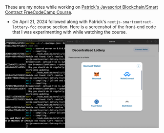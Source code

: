 These are my notes while working on [Patrick's Javascript Blockchain/Smart Contract FreeCodeCamp Course](https://www.youtube.com/watch?v=gyMwXuJrbJQ).

- On April 21, 2024 followed along with Patrick's `nextjs-smartcontract-lottery-fcc` course section. Here is a screenshot of the front-end code that I was experimenting with while watching the course.

![alt text](./notes/image1.png)

